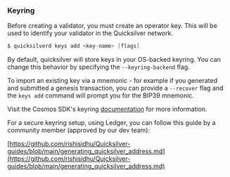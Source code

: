 ### Keyring

Before creating a validator, you must create an operator key. This will be used to identify your validator in the Quicksilver network. 

```go
$ quicksilverd keys add <key-name> [flags]
```

By default, quicksilver will store keys in your OS-backed keyring. You can change this behavior by specifying the `--keyring-backend` flag.

To import an existing key via a mnemonic - for example if you generated and submitted a genesis transaction, you can provide a `--recover` flag and the `keys add` command will prompt you for the BIP39 mnemonic.

Visit the Cosmos SDK's keyring [documentation](https://docs.cosmos.network/v0.43/run-node/keyring.html) for more information.

For a secure keyring setup, using Ledger, you can follow this guide by a community member (approved by our dev team):

[https://github.com/rishisidhu/Quicksilver-guides/blob/main/generating_quicksilver_address.md](https://github.com/rishisidhu/Quicksilver-guides/blob/main/generating_quicksilver_address.md)
